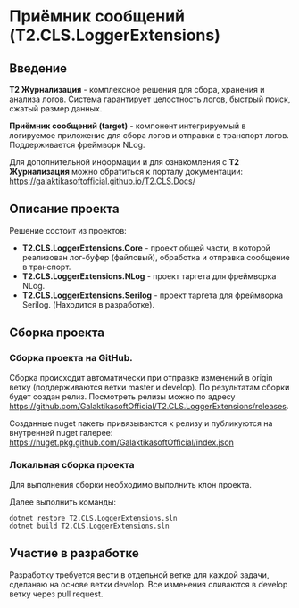 # Приёмник сообщений (T2.CLS.LoggerExtensions)

## Введение

**T2 Журнализация** - комплексное решения для сбора, хранения и анализа логов. Система гарантирует целостность логов, быстрый поиск, сжатый размер данных.

**Приёмник сообщений (target)** - компонент интегрируемый в логируемое приложение для сбора логов и отправки в транспорт логов. Поддерживается фреймворк NLog.

Для дополнительной информации и для ознакомления с **T2 Журнализация** можно обратиться к порталу документации:
https://galaktikasoftofficial.github.io/T2.CLS.Docs/

## Описание проекта

Решение состоит из проектов:
* **T2.CLS.LoggerExtensions.Core** - проект общей части, в которой реализован лог-буфер (файловый), обработка и отправка сообщение в транспорт.
* **T2.CLS.LoggerExtensions.NLog** - проект таргета для фреймворка NLog. 
* **T2.CLS.LoggerExtensions.Serilog** - проект таргета для фреймворка Serilog. (Находится в разработке). 

## Сборка проекта

### Сборка проекта на GitHub. 
 
Сборка происходит автоматически при отправке изменений в origin ветку (поддерживаются ветки master и develop). По результатам сборки будет создан релиз. Посмотреть релизы можно по адресу https://github.com/GalaktikasoftOfficial/T2.CLS.LoggerExtensions/releases. 

Созданные nuget пакеты привязываются к релизу и публикуются на внутренней nuget галерее: https://nuget.pkg.github.com/GalaktikasoftOfficial/index.json

### Локальная сборка проекта

Для выполнения сборки необходимо выполнить клон проекта.

Далее выполнить команды:

``` 
dotnet restore T2.CLS.LoggerExtensions.sln
dotnet build T2.CLS.LoggerExtensions.sln
```

## Участие в разработке

Разработку требуется вести в отдельной ветке для каждой задачи, сделанаю на основе ветки develop. Все изменения сливаются в develop ветку через pull request.
